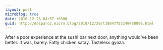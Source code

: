 ```yaml
---
layout: post
microblog: true
date: 2010-12-26 04:57 +0300
guid: http://desparoz.micro.blog/2010/12/26/t18847753249488896.html
---
```

After a poor experience at the sushi bar next door,  anything would've been better. It was, barely. Fatty chicken satay. Tasteless gyoza.
